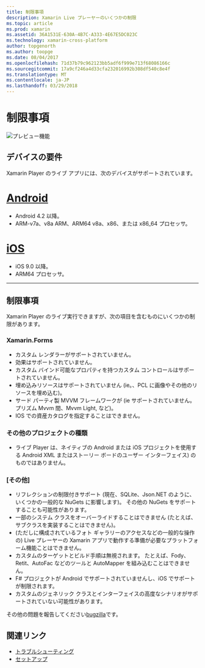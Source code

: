 ```yaml
---
title: 制限事項
description: Xamarin Live プレーヤーのいくつかの制限
ms.topic: article
ms.prod: xamarin
ms.assetid: 36A1531E-630A-4B7C-A333-4E67E5DC023C
ms.technology: xamarin-cross-platform
author: topgenorth
ms.author: toopge
ms.date: 08/04/2017
ms.openlocfilehash: 71d37b79c962123bb5adf6f999e713f68086166c
ms.sourcegitcommit: 17a9cf246a4d33cfa232016992b308df540c8e4f
ms.translationtype: MT
ms.contentlocale: ja-JP
ms.lasthandoff: 03/29/2018
---
```

# <a name="limitations"></a>制限事項

![プレビュー機能](~/media/shared/preview.png)

## <a name="device-requirements"></a>デバイスの要件
Xamarin Player のライブ アプリには、次のデバイスがサポートされています。

# <a name="androidtabandroid"></a>[Android](#tab/android)

- Android 4.2 以降。
- ARM-v7a、v8a ARM、ARM64 v8a、x86、または x86_64 プロセッサ。

# <a name="iostabios"></a>[iOS](#tab/ios)

- iOS 9.0 以降。
- ARM64 プロセッサ。

-----

## <a name="limitations"></a>制限事項

Xamarin Player のライブ実行できますが、次の項目を含むものにいくつかの制限があります。

### <a name="xamarinforms"></a>Xamarin.Forms
- カスタム レンダラーがサポートされていません。
- 効果はサポートされていません。
- カスタム バインド可能なプロパティを持つカスタム コントロールはサポートされていません。
- 埋め込みリソースはサポートされていません (ie。、PCL に画像やその他のリソースを埋め込む)。
- サード パーティ製 MVVM フレームワークが (ie サポートされていません。プリズム Mvvm 間、Mvvm Light, など)。
- IOS での資産カタログを指定することはできません。

### <a name="other-project-types"></a>その他のプロジェクトの種類
- ライブ Player は、ネイティブの Android または iOS プロジェクトを使用する Android XML またはストーリー ボードのユーザー インターフェイス) のものではありません。

### <a name="misc"></a>[その他]
- リフレクションの制限付きサポート (現在、SQLite、Json.NET のように、いくつかの一般的な NuGets に影響します)。 その他の NuGets をサポートすることも可能性があります。
- 一部のシステム クラスをオーバーライドすることはできません (たとえば、サブクラスを実装することはできません)。
- (ただしに構成されているフォト ギャラリーのアクセスなどの一般的な操作の) Live プレーヤーの Xamarin アプリで動作する準備が必要なプラットフォーム機能ことはできません。
- カスタムのターゲットとビルド手順は無視されます。 たとえば、Fody、Retit、AutoFac などのツールと AutoMapper を組み込むことはできません。
- F# プロジェクトが Android でサポートされていませんし、iOS でサポートが制限されます。
- カスタムのジェネリック クラスとインターフェイスの高度なシナリオがサポートされていない可能性があります。

その他の問題を報告してください[bugzilla](https://aka.ms/live-player-report-issue)です。


## <a name="related-links"></a>関連リンク

- [トラブルシューティング](~/tools/live-player/troubleshooting.md)
- [セットアップ](~/tools/live-player/install.md)
